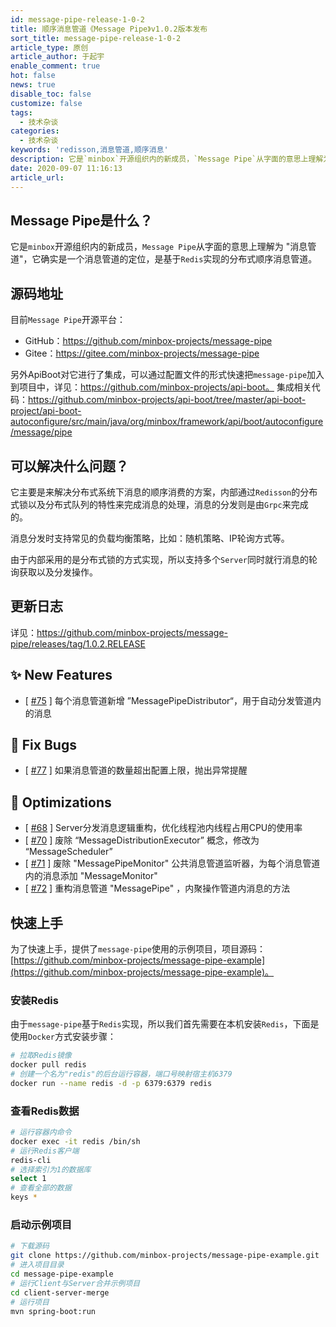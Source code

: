 ```yaml
---
id: message-pipe-release-1-0-2
title: 顺序消息管道《Message Pipe》v1.0.2版本发布
sort_title: message-pipe-release-1-0-2
article_type: 原创
article_author: 于起宇
enable_comment: true
hot: false
news: true
disable_toc: false
customize: false
tags:
  - 技术杂谈
categories:
  - 技术杂谈
keywords: 'redisson,消息管道,顺序消息'
description: 它是`minbox`开源组织内的新成员，`Message Pipe`从字面的意思上理解为 "消息管道"，它确实是一个消息管道的定位，是基于`Redis`实现的分布式顺序消息管道。
date: 2020-09-07 11:16:13
article_url:
---
```


## Message Pipe是什么？

它是`minbox`开源组织内的新成员，`Message Pipe`从字面的意思上理解为 "消息管道"，它确实是一个消息管道的定位，是基于`Redis`实现的分布式顺序消息管道。

## 源码地址

目前`Message Pipe`开源平台：

- GitHub：https://github.com/minbox-projects/message-pipe
- Gitee：https://gitee.com/minbox-projects/message-pipe

另外ApiBoot对它进行了集成，可以通过配置文件的形式快速把`message-pipe`加入到项目中，详见：https://github.com/minbox-projects/api-boot。
集成相关代码：https://github.com/minbox-projects/api-boot/tree/master/api-boot-project/api-boot-autoconfigure/src/main/java/org/minbox/framework/api/boot/autoconfigure/message/pipe

## 可以解决什么问题？

它主要是来解决分布式系统下消息的顺序消费的方案，内部通过`Redisson`的分布式锁以及分布式队列的特性来完成消息的处理，消息的分发则是由`Grpc`来完成的。

消息分发时支持常见的负载均衡策略，比如：随机策略、IP轮询方式等。

由于内部采用的是分布式锁的方式实现，所以支持多个`Server`同时就行消息的轮询获取以及分发操作。

## 更新日志

详见：https://github.com/minbox-projects/message-pipe/releases/tag/1.0.2.RELEASE



## ✨   New Features

- [ [#75](https://github.com/minbox-projects/message-pipe/issues/75) ] 每个消息管道新增 ”MessagePipeDistributor“，用于自动分发管道内的消息

## 🐛  Fix Bugs

- [ [#77](https://github.com/minbox-projects/message-pipe/issues/77) ] 如果消息管道的数量超出配置上限，抛出异常提醒

## 🎨  Optimizations

- [ [#68](https://github.com/minbox-projects/message-pipe/issues/68) ] Server分发消息逻辑重构，优化线程池内线程占用CPU的使用率
- [ [#70](https://github.com/minbox-projects/message-pipe/issues/70) ] 废除 “MessageDistributionExecutor” 概念，修改为 “MessageScheduler”
- [ [#71](https://github.com/minbox-projects/message-pipe/issues/71) ] 废除 "MessagePipeMonitor" 公共消息管道监听器，为每个消息管道内的消息添加 "MessageMonitor"
- [ [#72](https://github.com/minbox-projects/message-pipe/issues/72) ] 重构消息管道 "MessagePipe" ，内聚操作管道内消息的方法



## 快速上手

为了快速上手，提供了`message-pipe`使用的示例项目，项目源码：[https://github.com/minbox-projects/message-pipe-example](https://github.com/minbox-projects/message-pipe-example)。

### 安装Redis

由于`message-pipe`基于`Redis`实现，所以我们首先需要在本机安装`Redis`，下面是使用`Docker`方式安装步骤：

```sh
# 拉取Redis镜像
docker pull redis
# 创建一个名为"redis"的后台运行容器，端口号映射宿主机6379
docker run --name redis -d -p 6379:6379 redis
```

### 查看Redis数据

```sh
# 运行容器内命令
docker exec -it redis /bin/sh
# 运行Redis客户端
redis-cli
# 选择索引为1的数据库
select 1
# 查看全部的数据
keys *
```

### 启动示例项目

```sh
# 下载源码
git clone https://github.com/minbox-projects/message-pipe-example.git
# 进入项目目录
cd message-pipe-example
# 运行Client与Server合并示例项目
cd client-server-merge
# 运行项目
mvn spring-boot:run
```